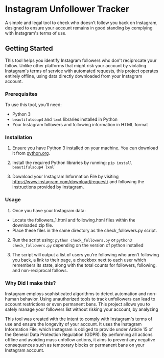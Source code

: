 # Instagram Unfollower Tracker

A simple and legal tool to check who doesn't follow you back on Instagram, designed to ensure your account remains in good standing by complying with Instagram's terms of use.

## Getting Started

This tool helps you identify Instagram followers who don't reciprocate your follow. Unlike other platforms that might risk your account by violating Instagram's terms of service with automated requests, this project operates entirely offline, using data directly downloaded from your Instagram account.

### Prerequisites

To use this tool, you'll need:

- Python 3
- `beautifulsoup4` and `lxml` libraries installed in Python
- Your Instagram followers and following information in HTML format

### Installation

1. Ensure you have Python 3 installed on your machine. You can download it from [python.org](https://www.python.org/downloads/).

2. Install the required Python libraries by running:
  ```pip install beautifulsoup4 lxml```

3. Download your Instagram Information File by visiting https://www.instagram.com/download/request/ and following the instructions provided by Instagram.

### Usage

1. Once you have your Instagram data:
- Locate the followers_1.html and following.html files within the downloaded zip file.
- Place these files in the same directory as the check_followers.py script.

2. Run the script using:
```python check_followers.py```
or
```python3 check_followers.py```
 depending on the version of python installed

4. The script will output a list of users you're following who aren't following you back, a link to their page, a checkbox next to each user which remembers its state, along with the total counts for followers, following, and non-reciprocal follows.

### Why Did I make this?

Instagram employs sophisticated algorithms to detect automation and non-human behavior. Using unauthorized tools to track unfollowers can lead to account restrictions or even permanent bans. This project allows you to safely manage your followers list without risking your account, by analyzing

This tool was created with the intent to comply with Instagram's terms of use and ensure the longevity of your account. It uses the Instagram Information File, which Instagram is obliged to provide under Article 15 of the General Data Protection Regulation (GDPR). By performing all actions offline and avoiding mass unfollow actions, it aims to prevent any negative consequences such as temporary blocks or permanent bans on your Instagram account.

